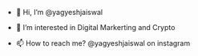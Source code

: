 - 👋 Hi, I’m @yagyeshjaiswal
- 👀 I’m interested in Digital Markerting and Crypto

- 📫 How to reach me? @yagyeshjaiswal on instagram

<!---
yagyeshjaiswal/yagyeshjaiswal is a ✨ special ✨ repository because its `README.md` (this file) appears on your GitHub profile.
You can click the Preview link to take a look at your changes.
--->
